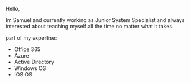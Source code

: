 Hello,

Im Samuel and currently working as Junior System Specialist and always interested about teaching myself all the time no matter what it takes.

part of my expertise:

- Office 365 
- Azure
- Active Directory
- Windows OS
- IOS OS
